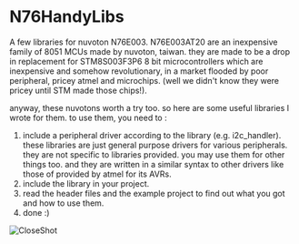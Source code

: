 # N76HandyLibs
A few libraries for nuvoton N76E003.
N76E003AT20 are an inexpensive family of 8051 MCUs made by nuvoton, taiwan. they are made to be a drop in replacement for STM8S003F3P6 8 bit microcontrollers which are inexpensive and somehow revolutionary, in a market flooded by poor peripheral, pricey atmel and microchips. (well we didn't know they were pricey until STM made those chips!).

anyway, these nuvotons worth a try too. so here are some useful libraries I wrote for them. to use them, you need to :

1) include a peripheral driver according to the library (e.g. i2c_handler). these libraries are just general purpose drivers for various peripherals. they are not specific to libraries provided. you may use them for other things too. and they are written in a similar syntax to other drivers like those of provided by atmel for its AVRs.
2) include the library in your project.
3) read the header files and the example project to find out what you got and how to use them.
4) done :)

![CloseShot](http://s9.picofile.com/file/8337165742/CloseShot.jpg)
